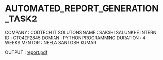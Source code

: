 # AUTOMATED_REPORT_GENERATION_TASK2
COMPANY : CODTECH IT SOLUTONS
NAME : SAKSHI SALUNKHE
INTERN ID : CT04DF2845
DOMIAN : PYTHON PROGRAMMING
DURATION : 4 WEEKS
MENTOR : NEELA SANTOSH KUMAR

OUTPUT : [report.pdf](https://github.com/user-attachments/files/20684160/report.pdf)

